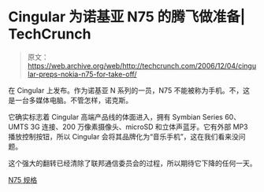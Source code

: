 # Cingular 为诺基亚 N75 的腾飞做准备| TechCrunch

> 原文：<https://web.archive.org/web/http://techcrunch.com/2006/12/04/cingular-preps-nokia-n75-for-take-off/>

在 Cingular 上发布。作为诺基亚 N 系列的一员，N75 不能被称为手机。不，这是一台多媒体电脑。不管怎样，诺克斯。

它确实标志着 Cingular 高端产品线的体面进入，拥有 Symbian Series 60、UMTS 3G 连接、200 万像素摄像头、microSD 和立体声蓝牙。它有外部 MP3 播放控制按钮，所以 Cingular 会将其品牌化为“音乐手机”，这在我们看来没问题。

这个强大的翻转已经清除了联邦通信委员会的过程，所以期待它下降的任何一天。

[N75 规格](https://web.archive.org/web/20150929060751/http://www.phonescoop.com/phones/phone.php?p=1064)